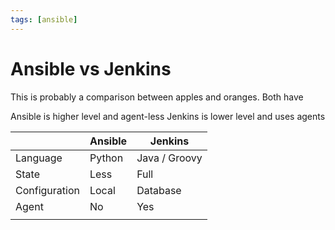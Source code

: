 ```yaml
---
tags: [ansible]
---
```

# Ansible vs Jenkins
This is probably a comparison between apples and oranges. Both have 

Ansible is higher level and agent-less
Jenkins is lower level and uses agents


|               | Ansible | Jenkins       |
| ------------- | ------- | ------------- |
| Language      | Python  | Java / Groovy |
| State         | Less    | Full          |
| Configuration | Local   | Database      |
| Agent         | No      | Yes           |
|               |         |               |
